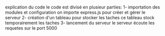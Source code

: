 explication du code
le code est divisé en plusieur parties:
1- importation des modules et configuration
  on importe express.js pour créer et gérer le serveur
2- création d'un tableau pour stocker les taches
ce tableau stock temporairement les taches
3- lancement du serveur
le serveur écoute les requetes sur le port 5000



